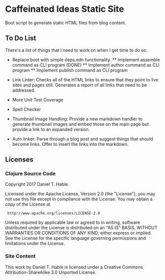 # Caffeinated Ideas Static Site

Boot script to generate static HTML files from blog content.


## To Do List

There's a list of things that I need to work on when I get time to do so:

* Replace boot with simple deps.edn functionality.
** Implement assemble command as CLI program (DONE)
** Implement author command as CLI program
** Implement publish command as CLI program

* Link Linter: Checks all of the HTML links to ensure that they point to live sites and 
  pages still. Generates a report of all links that need to be addressed.

* More Unit Test Coverage

* Spell Checker

* Thumbnail Image Handling: Provide a new markdown handler to generate thumbnail images and 
  embed those on the main page but provide a link to an expanded version.
  
* Auto linker: Parse through a blog post and suggest things that should become links. Offer to
insert the links into the markdown.


## Licenses

### Clojure Source Code

   Copyright 2017 Daniel T. Hable.

   Licensed under the Apache License, Version 2.0 (the "License");
   you may not use this file except in compliance with the License.
   You may obtain a copy of the License at

     http://www.apache.org/licenses/LICENSE-2.0

   Unless required by applicable law or agreed to in writing, software
   distributed under the License is distributed on an "AS IS" BASIS,
   WITHOUT WARRANTIES OR CONDITIONS OF ANY KIND, either express or implied.
   See the License for the specific language governing permissions and
   limitations under the License.

### Site Content

   This work by Daniel T. Hable is licensed under a Creative Commons Attribution-ShareAlike 3.0 Unported License.
